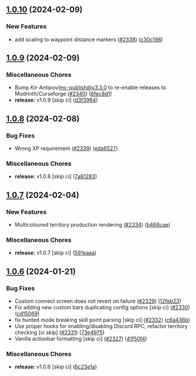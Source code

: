 ## [1.0.10](https://github.com/Wynntils/Artemis/compare/v1.0.9...v1.0.10) (2024-02-09)


### New Features

* add scaling to waypoint distance markers ([#2338](https://github.com/Wynntils/Artemis/issues/2338)) ([c30c198](https://github.com/Wynntils/Artemis/commit/c30c198f5d87e26948514d03a7f8c51eacb4b87c))

## [1.0.9](https://github.com/Wynntils/Artemis/compare/v1.0.8...v1.0.9) (2024-02-09)


### Miscellaneous Chores

* Bump Kir-Antipov/mc-publish@v3.3.0 to re-enable releases to Modrinth/Curseforge ([#2340](https://github.com/Wynntils/Artemis/issues/2340)) ([6fec8d1](https://github.com/Wynntils/Artemis/commit/6fec8d142ba4939fec2a2c176f36bcca16af4b92))
* **release:** v1.0.9 [skip ci] ([d3f3964](https://github.com/Wynntils/Artemis/commit/d3f3964894f183b6d44594f2b2760a6c751765f8))

## [1.0.8](https://github.com/Wynntils/Artemis/compare/v1.0.7...v1.0.8) (2024-02-08)


### Bug Fixes

* Wrong XP requirement ([#2339](https://github.com/Wynntils/Artemis/issues/2339)) ([eda6527](https://github.com/Wynntils/Artemis/commit/eda652793e5ba3f63ce8860b9a476908067c3d62))


### Miscellaneous Chores

* **release:** v1.0.8 [skip ci] ([7a81283](https://github.com/Wynntils/Artemis/commit/7a81283a3d2187b256347a3e665480e0e455d01b))

## [1.0.7](https://github.com/Wynntils/Artemis/compare/v1.0.6...v1.0.7) (2024-02-04)


### New Features

* Multicoloured territory production rendering ([#2334](https://github.com/Wynntils/Artemis/issues/2334)) ([b468cae](https://github.com/Wynntils/Artemis/commit/b468cae092ccd3e86189ddedac208242f395d9b5))


### Miscellaneous Chores

* **release:** v1.0.7 [skip ci] ([591eaaa](https://github.com/Wynntils/Artemis/commit/591eaaaa908af8936a9f3ddb40b79a678028159f))

## [1.0.6](https://github.com/Wynntils/Artemis/compare/v1.0.5...v1.0.6) (2024-01-21)


### Bug Fixes

* Custom connect screen does not revert on failure ([#2329](https://github.com/Wynntils/Artemis/issues/2329)) ([12feb23](https://github.com/Wynntils/Artemis/commit/12feb23f01571f3db17d39587b0bc11d77f1b8b7))
* Fix adding new custom bars duplicating config options [skip ci] ([#2330](https://github.com/Wynntils/Artemis/issues/2330)) ([cd15069](https://github.com/Wynntils/Artemis/commit/cd15069651e7cce1bc61f9c24036e13bd22f1304))
* fix hunted mode breaking skill point parsing [skip ci] ([#2332](https://github.com/Wynntils/Artemis/issues/2332)) ([c6a436b](https://github.com/Wynntils/Artemis/commit/c6a436be325450e6fdaa21510af184554475fc27))
* Use proper hooks for enabling/disabling Discord RPC, refactor territory checking [ci skip] ([#2331](https://github.com/Wynntils/Artemis/issues/2331)) ([73e4975](https://github.com/Wynntils/Artemis/commit/73e49752168c89a1e8bf2eb83be5b5f3c78c556d))
* Vanilla actionbar formatting [skip ci] ([#2327](https://github.com/Wynntils/Artemis/issues/2327)) ([41f50f4](https://github.com/Wynntils/Artemis/commit/41f50f4308882b6842f1988236ef328523dc6d77))


### Miscellaneous Chores

* **release:** v1.0.6 [skip ci] ([6c23e1a](https://github.com/Wynntils/Artemis/commit/6c23e1abc076c13e1f5869c779816137e8f35912))

